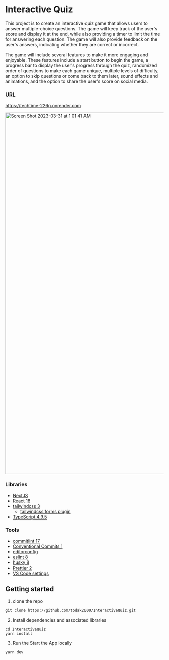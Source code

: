 # Interactive Quiz

This project is to create an interactive quiz game that allows users to answer multiple-choice questions. The game will keep track of the user's score and display it at the end, while also providing a timer to limit the time for answering each question. The game will also provide feedback on the user's answers, indicating whether they are correct or incorrect.

The game will include several features to make it more engaging and enjoyable. These features include a start button to begin the game, a progress bar to display the user's progress through the quiz, randomized order of questions to make each game unique, multiple levels of difficulty, an option to skip questions or come back to them later, sound effects and animations, and the option to share the user's score on social media.

### URL

https://techtime-226q.onrender.com

<img width="1144" alt="Screen Shot 2023-03-31 at 1 01 41 AM" src="https://user-images.githubusercontent.com/26861798/228990510-3b1fdfc8-f05d-4440-8f3c-dcef79d65888.png">

### Libraries

- [NextJS](https://nextjs.org/)
- [React 18](https://reactjs.org/)
- [tailwindcss 3](https://tailwindcss.com/)
  - [tailwindcss forms plugin](https://tailwindcss-forms.vercel.app/)
- [TypeScript 4.9.5](https://www.typescriptlang.org/)

### Tools

- [commitlint 17](https://commitlint.js.org)
- [Conventional Commits 1](https://www.conventionalcommits.org)
- [editorconfig](https://editorconfig.org/)
- [eslint 8](https://eslint.org/)
- [husky 8](https://typicode.github.io/husky/#/)
- [Prettier 2](https://prettier.io/)
- [VS Code settings](https://code.visualstudio.com/)

## Getting started

1. clone the repo

```
git clone https://github.com/todak2000/InteractiveQuiz.git
```

2. Install dependencies and associated libraries

```
cd InteractiveQuiz
yarn install
```

3. Run the Start the App locally

```
yarn dev
```
